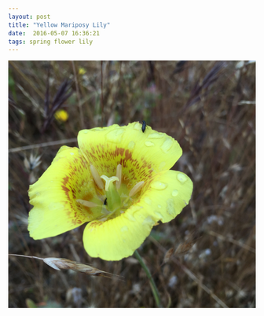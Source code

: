 ```yaml
---
layout: post
title: "Yellow Mariposy Lily"
date:  2016-05-07 16:36:21
tags: spring flower lily 
---
```


![Yellow Mariposy Lily](/images/yellow-mariposa-lily-2.png)

<!--more-->


